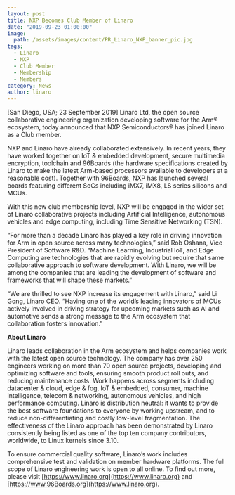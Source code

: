 ```yaml
---
layout: post
title: NXP Becomes Club Member of Linaro
date: "2019-09-23 01:00:00"
image:
  path: /assets/images/content/PR_Linaro_NXP_banner_pic.jpg
tags:
  - Linaro
  - NXP
  - Club Member
  - Membership
  - Members
category: News
author: linaro
---
```

[San Diego, USA; 23 September 2019] Linaro Ltd, the open source collaborative engineering organization developing software for the Arm® ecosystem, today announced that NXP Semiconductors® has joined Linaro as a Club member. 

NXP and Linaro have already collaborated extensively. In recent years, they have worked together on IoT & embedded development, secure multimedia encryption, toolchain and 96Boards (the hardware specifications created by Linaro to make the latest Arm-based processors available to developers at a reasonable cost). Together with 96Boards, NXP has launched several boards featuring different SoCs including iMX7, iMX8, LS series silicons and MCUs.

With this new club membership level, NXP will be engaged in the wider set of Linaro collaborative projects including Artificial Intelligence, autonomous vehicles and edge computing, including Time Sensitive Networking (TSN).

“For more than a decade Linaro has played a key role in driving innovation for Arm in open source across many technologies,” said Rob Oshana, Vice President of Software R&D. “Machine Learning, Industrial IoT, and Edge Computing are technologies that are rapidly evolving but require that same collaborative approach to software development. With Linaro, we will be among the companies that are leading the development of software and frameworks that will shape these markets.”

“We are thrilled to see NXP increase its engagement with Linaro,” said Li Gong, Linaro CEO. “Having one of the world’s leading innovators of MCUs actively involved in driving strategy for upcoming markets such as AI and automotive sends a strong message to the Arm ecosystem that collaboration fosters innovation.”

**About Linaro**

Linaro leads collaboration in the Arm ecosystem and helps companies work with the latest open source technology. The company has over 250 engineers working on more than 70 open source projects, developing and optimizing software and tools, ensuring smooth product roll outs, and reducing maintenance costs. Work happens across segments including datacenter & cloud, edge & fog, IoT & embedded, consumer, machine intelligence, telecom & networking, autonomous vehicles, and high performance computing. Linaro is distribution neutral: it wants to provide the best software foundations to everyone by working upstream, and to reduce non-differentiating and costly low-level fragmentation. The effectiveness of the Linaro approach has been demonstrated by Linaro consistently being listed as one of the top ten company contributors, worldwide, to Linux kernels since 3.10.

To ensure commercial quality software, Linaro’s work includes comprehensive test and validation on member hardware platforms. The full scope of Linaro engineering work is open to all online. To find out more, please visit [https://www.linaro.org](https://www.linaro.org) and [https://www.96Boards.org](https://www.linaro.org).
